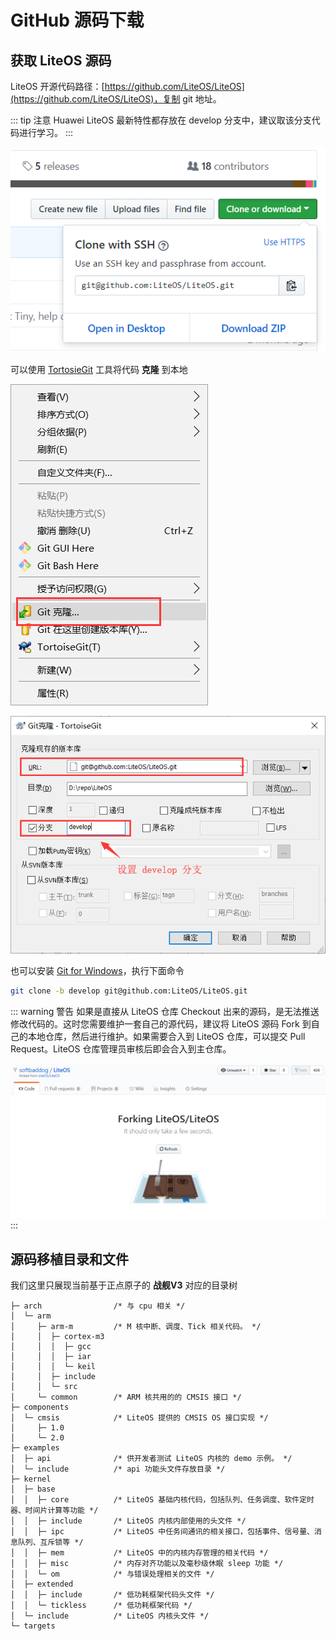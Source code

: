 # GitHub 源码下载

## 获取 LiteOS 源码

LiteOS 开源代码路径：[https://github.com/LiteOS/LiteOS](https://github.com/LiteOS/LiteOS)，复制 git 地址。

::: tip 注意
Huawei LiteOS 最新特性都存放在 develop 分支中，建议取该分支代码进行学习。
:::

![](./pic/github-clone-liteos.png)

可以使用 [TortosieGit](https://tortoisegit.org/) 工具将代码 **克隆** 到本地

![](./pic/github-tortoisegit-clone.png)

![](./pic/github-tortoisegit-checkout-branch.png)

也可以安装 [Git for Windows](https://gitforwindows.org/)，执行下面命令

```bash
git clone -b develop git@github.com:LiteOS/LiteOS.git
```
::: warning 警告
如果是直接从 LiteOS 仓库 Checkout 出来的源码，是无法推送修改代码的。这时您需要维护一套自己的源代码，建议将 LiteOS 源码 Fork 到自己的本地仓库，然后进行维护。如果需要合入到 LiteOS 仓库，可以提交 Pull Request。LiteOS 仓库管理员审核后即会合入到主仓库。

![](./pic/github-fork-liteos.png)
:::

## 源码移植目录和文件

我们这里只展现当前基于正点原子的 **战舰V3** 对应的目录树

```
├─ arch                /* 与 cpu 相关 */
│  └─ arm
│     ├─ arm-m         /* M 核中断、调度、Tick 相关代码。 */
│     │  ├─ cortex-m3
│     │  │  ├─ gcc
│     │  │  ├─ iar
│     │  │  └─ keil
│     │  ├─ include
│     │  └─ src
│     └─ common        /* ARM 核共用的的 CMSIS 接口 */
├─ components
│  └─ cmsis            /* LiteOS 提供的 CMSIS OS 接口实现 */
│     ├─ 1.0
│     └─ 2.0
├─ examples
│  ├─ api              /* 供开发者测试 LiteOS 内核的 demo 示例。 */
│  └─ include          /* api 功能头文件存放目录 */
├─ kernel
│  ├─ base
│  │  ├─ core          /* LiteOS 基础内核代码，包括队列、任务调度、软件定时器、时间片计算等功能 */
│  │  ├─ include       /* LiteOS 内核内部使用的头文件 */
│  │  ├─ ipc           /* LiteOS 中任务间通讯的相关接口，包括事件、信号量、消息队列、互斥锁等 */
│  │  ├─ mem           /* LiteOS 中的内核内存管理的相关代码 */
│  │  ├─ misc          /* 内存对齐功能以及毫秒级休眠 sleep 功能 */
│  │  └─ om            /* 与错误处理相关的文件 */
│  ├─ extended
│  │  ├─ include       /* 低功耗框架代码头文件 */
│  │  └─ tickless      /* 低功耗框架代码 */
│  └─ include          /* LiteOS 内核头文件 */
└─ targets
```